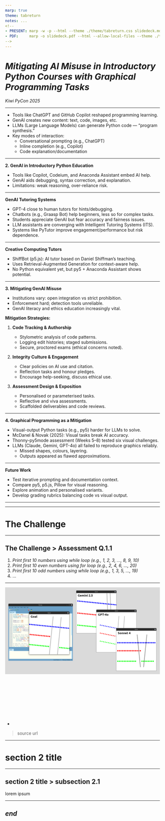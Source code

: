 ```yaml
---
marp: true
theme: tabreturn
notes: ...
<!--
- PRESENT: marp -w -p --html --theme ./theme/tabreturn.css slidedeck.md
- PDF:     marp -o slidedeck.pdf --html --allow-local-files --theme ./theme/tabreturn.css slidedeck.md
-->
---
```


# ***Mitigating AI Misuse in Introductory Python Courses with Graphical Programming Tasks***
<!-- 
_backgroundImage: "url(./theme/tabreturn_title_bg.png)"
_backgroundRepeat: "repeat"
_backgroundSize: "325px"
_color: var(--color-background)
-->
*Kiwi PyCon 2025*

---
- Tools like ChatGPT and GitHub Copilot reshaped programming learning.
- GenAI creates new content: text, code, images, etc.
- LLMs (Large Language Models) can generate Python code — “program synthesis.”
- Key modes of interaction:
  - Conversational prompting (e.g., ChatGPT)
  - Inline completion (e.g., Copilot)
  - Code explanation/documentation

---

**2. GenAI in Introductory Python Education**
- Tools like Copilot, Codeium, and Anaconda Assistant embed AI help.
- GenAI aids debugging, syntax correction, and explanation.
- Limitations: weak reasoning, over-reliance risk.

---

**GenAI Tutoring Systems**

- GPT-4 close to human tutors for hints/debugging.
- Chatbots (e.g., Graasp Bot) help beginners, less so for complex tasks.
- Students appreciate GenAI but fear accuracy and fairness issues.
- LLM assistants are converging with Intelligent Tutoring Systems (ITS).
- Systems like PyTutor improve engagement/performance but risk dependence.

---

**Creative Computing Tutors**
- ShiffBot (p5.js): AI tutor based on Daniel Shiffman’s teaching.
- Uses Retrieval-Augmented Generation for context-aware help.
- No Python equivalent yet, but py5 + Anaconda Assistant shows potential.

---

**3. Mitigating GenAI Misuse**
- Institutions vary: open integration vs strict prohibition.
- Enforcement hard; detection tools unreliable.
- GenAI literacy and ethics education increasingly vital.

**Mitigation Strategies:**
1. **Code Tracking & Authorship**  
   - Stylometric analysis of code patterns.
   - Logging edit histories; staged submissions.
   - Secure, proctored exams (ethical concerns noted).

2. **Integrity Culture & Engagement**  
   - Clear policies on AI use and citation.
   - Reflection tasks and honour pledges.
   - Encourage help-seeking, discuss ethical use.

3. **Assessment Design & Exposition**  
   - Personalised or parameterised tasks.
   - Reflective and viva assessments.
   - Scaffolded deliverables and code reviews.

---

**4. Graphical Programming as a Mitigation**
- Visual-output Python tasks (e.g., py5) harder for LLMs to solve.
- McDanel & Novak (2025): Visual tasks break AI accuracy.
- Thonny-py5mode assessment (Weeks 5–8) tested six visual challenges.
- LLMs (Claude, Gemini, GPT-4o) all failed to reproduce graphics reliably.
  - Missed shapes, colours, layering.
  - Outputs appeared as flawed approximations.

---

**Future Work**
- Test iterative prompting and documentation context.
- Compare py5, p5.js, Pillow for visual reasoning.
- Explore animation and personalised variants.
- Develop grading rubrics balancing code vs visual output.

---





















---

# The Challenge
<!-- 
paginate: true 
backgroundColor: darkred
color: var(--color-background)
-->

---

## The Challenge > Assessment Q.1.1

1. *Print first 10 numbers using while loop (e.g., 1, 2, 3, ..., 8, 9, 10)*
2. *Print first 10 even numbers using for loop (e.g., 2, 4, 6, ..., 20)*
3. *Print first 10 odd numbers using while loop (e.g., 1, 3, 5, ..., 19)*
4. ...
<!-- 
- notes
-->

---

<!--
_backgroundColor: white
_paginate: false
-->
![bg](graphic.png)
* <svg data-marpit-svg class="absolute">
    <rect x="617" y="210" width="250" height="160" style="fill:none;stroke:lime;stroke-width:5" />
  </svg>
> source url
<!--
- notes
-->

---

# section 2 title
<!-- 
backgroundColor: darkgoldenrod
color: var(--color-background)
-->

---

## section 2 title > subsection 2.1
lorem ipsum
<!-- 
- notes
-->

---

## *end*
<!-- 
paginate: false 
backgroundColor: black
color: var(--color-background)
-->

